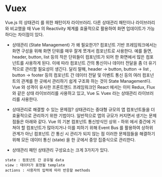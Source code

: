 # Vuex
Vue.js 의 상태관리 를 위한 패턴이자 라이브러리. 다른 상태관리 패턴이나 라이브러리와 비교했을 때 Vue 의 Reactivity 체계를 효율적으로 활용하여 화면 업데이트가 가능하다는 차이점이 있다.



* 상태관리 (State Management) 가 왜 필요한가?
컴포넌트 기반 프레임워크에서는 화면 구성을 위해 화면 단위를 매우 잘게 쪼개서 컴포넌트로 사용한다. 예를 들면, header, button, list 등의 작은 단위들이 컴포넌트가 되어 한 화면에서 많은 컴포넌트를 사용하게 된다. 이에 따라 컴포넌트 간의 통신이나 데이터 전달을 좀 더 유기적으로 관리할 필요성이 생긴다.
달리 말해, header -> button, button -> list , button -> footer 등의 컴포넌트 간 데이터 전달 및 이벤트 통신 등의 여러 컴포넌트의 관계를 한 곳에서 관리하기 쉽게 구조화 하는 것이 State Management다.
Vue 와 성격이 유사한 프론트엔드 프레임워크인 React 에서는 이미 Redux, Flux 와 같은 상태 라이브러리를 사용하고 있고, Vue 도 Vuex 라는 상태관리 라이브러리를 사용한다.

* 상태관리로 해결할 수 있는 문제점?
상태관리는 중대형 규모의 앱 컴포넌트들을 더 효율적으로 관리하기 위한 기법이다. 일반적으로 앱의 규모가 커지면서 생기는 문제점들은 아래와 같다.
Vue 의 기본 컴포넌트 통신방식인 상위 - 하위 에서 중간에 거쳐야 할 컴포넌트가 많아지거나
이를 피하기 위해 Event Bus 를 활용하여 상하위 관계가 아닌 컴포넌트 간 통신 시 관리가 되지 않는 점
이러한 문제점들을 해결하기 위해 모든 데이터 통신 (state) 을 한 곳에서 중앙 집중식으로 관리한다.

* 상태관리 패턴
상태관리 구성요소는 크게 3가지가 있다.
```
state : 컴포넌트 간 공유될 data
view : 데이터가 표현될 template
actions : 사용자의 입력에 따라 반응할 methods
```
